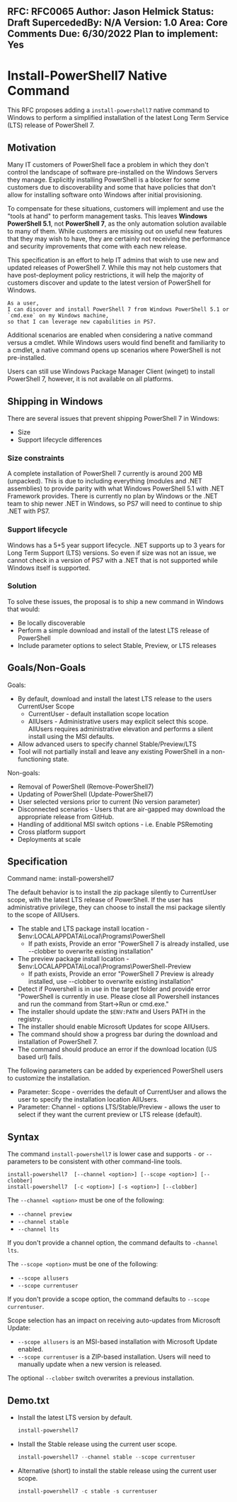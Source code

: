 RFC: RFC0065
Author: Jason Helmick
Status: Draft
SupercededBy: N/A
Version: 1.0
Area: Core
Comments Due: 6/30/2022
Plan to implement: Yes
---

# Install-PowerShell7 Native Command

This RFC proposes adding a `install-powershell7` native command to Windows to perform a simplified
installation of the latest Long Term Service (LTS) release of PowerShell 7.

## Motivation

Many IT customers of PowerShell face a problem in which they don't control the landscape of software
pre-installed on the Windows Servers they manage. Explicitly installing PowerShell is a blocker for
some customers due to discoverability and some that have policies that don't allow for installing
software onto Windows after initial provisioning.

To compensate for these situations, customers will implement and use the "tools at hand" to perform
management tasks. This leaves **Windows PowerShell 5.1**, not **PowerShell 7**, as the only
automation solution available to many of them. While customers are missing out on useful new
features that they may wish to have, they are certainly not receiving the performance and security
improvements that come with each new release.

This specification is an effort to help IT admins that wish to use new and updated releases of
PowerShell 7. While this may not help customers that have post-deployment policy restrictions, it
will help the majority of customers discover and update to the latest version of PowerShell for
Windows.

```
As a user,
I can discover and install PowerShell 7 from Windows PowerShell 5.1 or `cmd.exe` on my Windows machine,
so that I can leverage new capabilities in PS7.
```

Additional scenarios are enabled when considering a native command versus a cmdlet. While Windows
users would find benefit and familiarity to a cmdlet, a native command opens up scenarios where
PowerShell is not pre-installed.

Users can still use Windows Package Manager Client (winget) to install PowerShell 7, however, it is
not available on all platforms.

## Shipping in Windows

There are several issues that prevent shipping PowerShell 7 in Windows:

- Size
- Support lifecycle differences

### Size constraints

 A complete installation of PowerShell 7 currently is around 200 MB (unpacked). This is due to
 including everything (modules and .NET assemblies) to provide parity with what Windows PowerShell
 5.1 with .NET Framework provides. There is currently no plan by Windows or the .NET team to ship
 newer .NET in Windows, so PS7 will need to continue to ship .NET with PS7.

### Support lifecycle

 Windows has a 5+5 year support lifecycle. .NET supports up to 3 years for Long Term Support (LTS)
 versions. So even if size was not an issue, we cannot check in a version of PS7 with a .NET that is
 not supported while Windows itself is supported.

### Solution

To solve these issues, the proposal is to ship a new command in Windows that would:

- Be locally discoverable
- Perform a simple download and install of the latest LTS release of PowerShell
- Include parameter options to select Stable, Preview, or LTS releases

## Goals/Non-Goals

Goals:

- By default, download and install the latest LTS release to the users CurrentUser Scope
  - CurrentUser - default installation scope location
  - AllUsers - Administrative users may explicit select this scope. AllUsers requires administrative
    elevation and performs a silent install using the MSI defaults.
- Allow advanced users to specify channel Stable/Preview/LTS
- Tool will not partially install and leave any existing PowerShell in a non-functioning state.

Non-goals:

- Removal of PowerShell (Remove-PowerShell7)
- Updating of PowerShell (Update-PowerShell7)
- User selected versions prior to current (No version parameter)
- Disconnected scenarios - Users that are air-gapped may download the appropriate release from GitHub.
- Handling of additional MSI switch options - i.e. Enable PSRemoting
- Cross platform support
- Deployments at scale

## Specification

Command name: install-powershell7

The default behavior is to install the zip package silently to CurrentUser scope, with the latest LTS
release of PowerShell. If the user has administrative
privilege, they can choose to install the msi package silently to the scope of AllUsers.

- The stable and LTS package install location - $env:LOCALAPPDATA\Local\Programs\PowerShell
  - If path exists, Provide an error "PowerShell 7 is already installed, use --clobber to overwrite
    existing installation"
- The preview package install location - $env:LOCALAPPDATA\Local\Programs\PowerShell-Preview
  - If path exists, Provide an error "PowerShell 7 Preview is already installed, use --clobber to overwrite
    existing installation"
- Detect if Powershell is in use in the target folder and provide error "PowerShell is currently in
  use. Please close all Powershell instances and run the command from Start->Run or cmd.exe."
- The installer should update the `$ENV:PATH` and Users PATH in the registry.
- The installer should enable Microsoft Updates for scope AllUsers.
- The command should show a progress bar during the download and installation of PowerShell 7.
- The command should produce an error if the download location (US based url) fails.

The following parameters can be added by experienced PowerShell users to customize the installation.

- Parameter: Scope - overrides the default of CurrentUser and allows the user to specify the
  installation location AllUsers.
- Parameter: Channel - options LTS/Stable/Preview - allows the user to select if they want the
  current preview or LTS release (default).

## Syntax

The command `install-powershell7` is lower case and supports `-` or `--` parameters to be consistent
with other command-line tools.

```syntax
install-powershell7  [--channel <option>] [--scope <option>] [--clobber]
install-powershell7  [-c <option>] [-s <option>] [--clobber]
```

The `--channel <option>` must be one of the following:

- `--channel preview`
- `--channel stable`
- `--channel lts`

If you don't provide a channel option, the command defaults to `-channel lts`.

The `--scope <option>` must be one of the following:

- `--scope allusers`
- `--scope currentuser`

If you don't provide a scope option, the command defaults to `--scope currentuser`.

Scope selection has an impact on receiving auto-updates from Microsoft Update:

- `--scope allusers` is an MSI-based installation with Microsoft Update enabled.
- `--scope currentuser` is a ZIP-based installation. Users will need to manually
  update when a new version is released.

The optional `--clobber` switch overwrites a previous installation.

## Demo.txt

- Install the latest LTS version by default.

  ```powershell
  install-powershell7 
  ```

- Install the Stable release using the current user scope.

  ```powershell
  install-powershell7 --channel stable --scope currentuser
  ```

- Alternative (short) to install the stable release using the current user scope.

  ```powershell
  install-powershell7 -c stable -s currentuser
  ```
